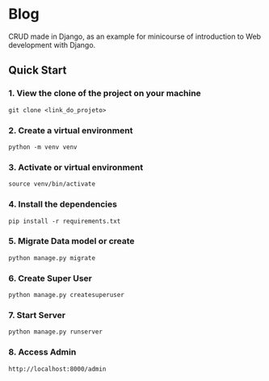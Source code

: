 # Blog

CRUD made in Django, as an example for minicourse of introduction to Web development with Django.

## Quick Start

### 1. View the clone of the project on your machine
```
git clone <link_do_projeto>
```

### 2. Create a virtual environment
```
python -m venv venv
```

### 3. Activate or virtual environment
```
source venv/bin/activate
```

### 4. Install the dependencies
```
pip install -r requirements.txt
```

### 5. Migrate Data model or create
```
python manage.py migrate
```

### 6. Create Super User
```
python manage.py createsuperuser
```

### 7. Start Server
```
python manage.py runserver
```

### 8. Access Admin
```
http://localhost:8000/admin
```